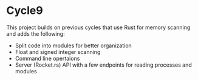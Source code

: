 # Cycle9
 
This project builds on previous cycles that use Rust for memory scanning and adds the following:
- Split code into modules for better organization
- Float and signed integer scanning
- Command line opertaions
- Server (Rocket.rs) API with a few endpoints for reading processes and modules
